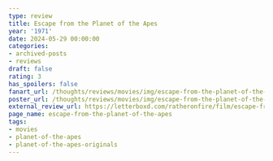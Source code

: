 ```yaml
---
type: review
title: Escape from the Planet of the Apes
year: '1971'
date: 2024-05-29 00:00:00
categories:
- archived-posts
- reviews
draft: false
rating: 3
has_spoilers: false
fanart_url: /thoughts/reviews/movies/img/escape-from-the-planet-of-the-apes_fanart.png
poster_url: /thoughts/reviews/movies/img/escape-from-the-planet-of-the-apes_poster.png
external_review_url: https://letterboxd.com/ratheronfire/film/escape-from-the-planet-of-the-apes/
page_name: escape-from-the-planet-of-the-apes
tags:
- movies
- planet-of-the-apes
- planet-of-the-apes-originals
---
```


